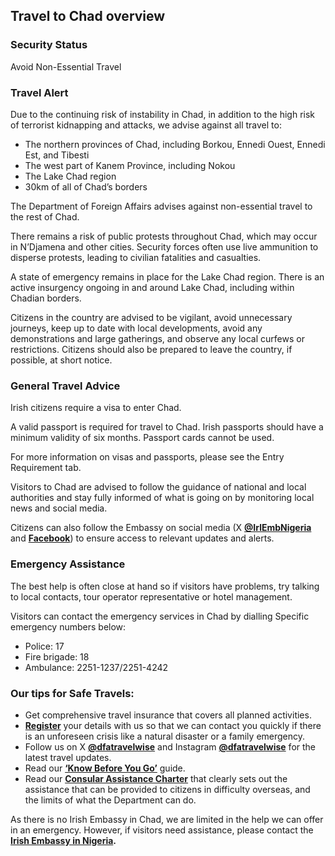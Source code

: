 ## Travel to Chad overview

### **Security Status**

Avoid Non-Essential Travel

### **Travel Alert**

Due to the continuing risk of instability in Chad, in addition to the high risk of terrorist kidnapping and attacks, we advise against all travel to:

* The northern provinces of Chad, including Borkou, Ennedi Ouest, Ennedi Est, and Tibesti
* The west part of Kanem Province, including Nokou
* The Lake Chad region
* 30km of all of Chad’s borders

The Department of Foreign Affairs advises against non-essential travel to the rest of Chad.

There remains a risk of public protests throughout Chad, which may occur in N’Djamena and other cities. Security forces often use live ammunition to disperse protests, leading to civilian fatalities and casualties.

A state of emergency remains in place for the Lake Chad region. There is an active insurgency ongoing in and around Lake Chad, including within Chadian borders.

Citizens in the country are advised to be vigilant, avoid unnecessary journeys, keep up to date with local developments, avoid any demonstrations and large gatherings, and observe any local curfews or restrictions. Citizens should also be prepared to leave the country, if possible, at short notice.

### **General Travel Advice**

Irish citizens require a visa to enter Chad.

A valid passport is required for travel to Chad. Irish passports should have a minimum validity of six months. Passport cards cannot be used.

For more information on visas and passports, please see the Entry Requirement tab.

Visitors to Chad are advised to follow the guidance of national and local authorities and stay fully informed of what is going on by monitoring local news and social media.

Citizens can also follow the Embassy on social media (X [**@IrlEmbNigeria**](https://twitter.com/IrlEmbNigeria) and [**Facebook**](https://www.facebook.com/embassyofirelandnigeria/)) to ensure access to relevant updates and alerts.

### **Emergency Assistance**

The best help is often close at hand so if visitors have problems, try talking to local contacts, tour operator representative or hotel management.

Visitors can contact the emergency services in Chad by dialling Specific emergency numbers below:

* Police: 17
* Fire brigade: 18
* Ambulance: 2251-1237/2251-4242

### **Our tips for Safe Travels:**

* Get comprehensive travel insurance that covers all planned activities.
* [**Register**](https://www.ireland.ie/en/dfa/overseas-travel/citizens-registration/) your details with us so that we can contact you quickly if there is an unforeseen crisis like a natural disaster or a family emergency.
* Follow us on X [**@dfatravelwise**](https://www.twitter.com/DFATravelWise) and Instagram [**@dfatravelwise**](https://www.instagram.com/dfatravelwise/) for the latest travel updates.
* Read our [**‘Know Before You Go’**](https://www.ireland.ie/en/dfa/overseas-travel/know-before-you-go/) guide.
* Read our [**Consular Assistance Charter**](https://www.ireland.ie/en/dfa/overseas-travel/assistance-abroad/consular-assistance-charter/) that clearly sets out the assistance that can be provided to citizens in difficulty overseas, and the limits of what the Department can do.

As there is no Irish Embassy in Chad, we are limited in the help we can offer in an emergency. However, if visitors need assistance, please contact the [**Irish Embassy in Nigeria**](https://www.ireland.ie/en/nigeria/abuja/)**.**